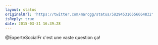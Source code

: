 ```yaml
---
layout: status
originalUrl: 'https://twitter.com/marcgg/status/582945316556664832'
isReply: true
date: 2015-03-31 16:39:28
---
```


@ExperteSocialFr c'est une vaste question ça!
